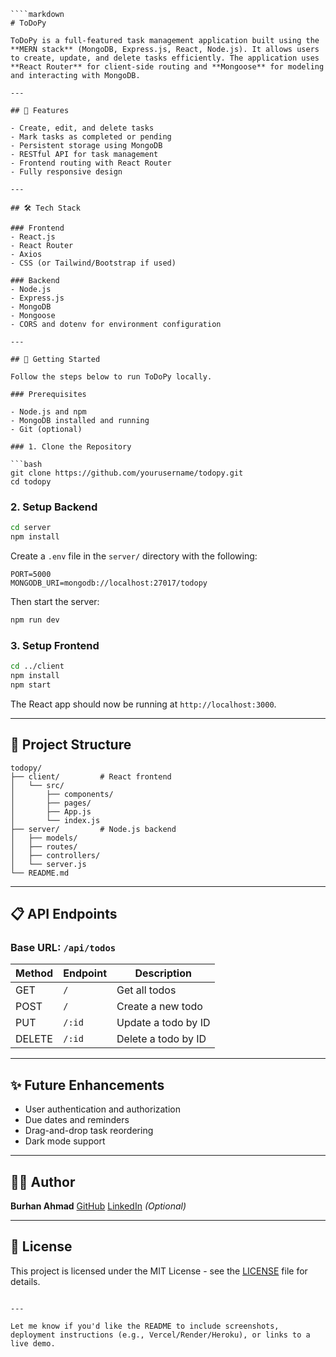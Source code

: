 ````
````markdown
# ToDoPy

ToDoPy is a full-featured task management application built using the **MERN stack** (MongoDB, Express.js, React, Node.js). It allows users to create, update, and delete tasks efficiently. The application uses **React Router** for client-side routing and **Mongoose** for modeling and interacting with MongoDB.

---

## 📌 Features

- Create, edit, and delete tasks
- Mark tasks as completed or pending
- Persistent storage using MongoDB
- RESTful API for task management
- Frontend routing with React Router
- Fully responsive design

---

## 🛠️ Tech Stack

### Frontend
- React.js
- React Router
- Axios
- CSS (or Tailwind/Bootstrap if used)

### Backend
- Node.js
- Express.js
- MongoDB
- Mongoose
- CORS and dotenv for environment configuration

---

## 🚀 Getting Started

Follow the steps below to run ToDoPy locally.

### Prerequisites

- Node.js and npm
- MongoDB installed and running
- Git (optional)

### 1. Clone the Repository

```bash
git clone https://github.com/yourusername/todopy.git
cd todopy
````

### 2. Setup Backend

```bash
cd server
npm install
```

Create a `.env` file in the `server/` directory with the following:

```env
PORT=5000
MONGODB_URI=mongodb://localhost:27017/todopy
```

Then start the server:

```bash
npm run dev
```

### 3. Setup Frontend

```bash
cd ../client
npm install
npm start
```

The React app should now be running at `http://localhost:3000`.

---

## 📂 Project Structure

```
todopy/
├── client/         # React frontend
│   └── src/
│       ├── components/
│       ├── pages/
│       ├── App.js
│       └── index.js
├── server/         # Node.js backend
│   ├── models/
│   ├── routes/
│   ├── controllers/
│   └── server.js
└── README.md
```

---

## 📋 API Endpoints

### Base URL: `/api/todos`

| Method | Endpoint | Description         |
| ------ | -------- | ------------------- |
| GET    | `/`      | Get all todos       |
| POST   | `/`      | Create a new todo   |
| PUT    | `/:id`   | Update a todo by ID |
| DELETE | `/:id`   | Delete a todo by ID |

---

## ✨ Future Enhancements

* User authentication and authorization
* Due dates and reminders
* Drag-and-drop task reordering
* Dark mode support

---

## 🧑‍💻 Author

**Burhan Ahmad**
[GitHub](https://github.com/BurhanAhmad0)
[LinkedIn](https://linkedin.com/in/burhan-ahmad-developer) *(Optional)*

---

## 📄 License

This project is licensed under the MIT License - see the [LICENSE](LICENSE) file for details.

```

---

Let me know if you'd like the README to include screenshots, deployment instructions (e.g., Vercel/Render/Heroku), or links to a live demo.
```
